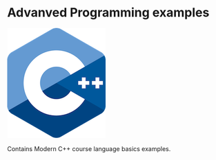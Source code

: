 # Advanved Programming examples

![logo](../../docs/pictures/logo.png)

Contains Modern C++ course language basics examples.
